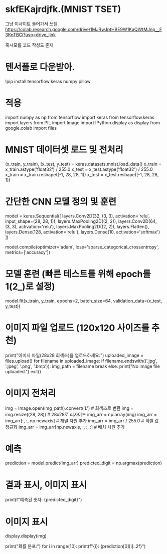 # skfEKajrdjfk.(MNIST TSET)


그냥 이사이트 들어가서 쓰셈
https://colab.research.google.com/drive/1MJRwJptHBE9W1KaQWtMJnp__F3KnTBCi?usp=drive_link





혹시모를 코드 작성도 존재
















# 텐서플로 다운받아.
!pip install tensorflow keras numpy pillow

# 적용
import numpy as np
from tensorflow import keras
from tensorflow.keras import layers
from PIL import Image
import IPython.display as display
from google.colab import files

# MNIST 데이터셋 로드 및 전처리
(x_train, y_train), (x_test, y_test) = keras.datasets.mnist.load_data()
x_train = x_train.astype('float32') / 255.0
x_test = x_test.astype('float32') / 255.0
x_train = x_train.reshape((-1, 28, 28, 1))
x_test = x_test.reshape((-1, 28, 28, 1))

# 간단한 CNN 모델 정의 및 훈련
model = keras.Sequential([
    layers.Conv2D(32, (3, 3), activation='relu', input_shape=(28, 28, 1)),
    layers.MaxPooling2D((2, 2)),
    layers.Conv2D(64, (3, 3), activation='relu'),
    layers.MaxPooling2D((2, 2)),
    layers.Flatten(),
    layers.Dense(128, activation='relu'),
    layers.Dense(10, activation='softmax')
])

model.compile(optimizer='adam',
              loss='sparse_categorical_crossentropy',
              metrics=['accuracy'])

# 모델 훈련 (빠른 테스트를 위해 epoch를 1(2_)로 설정)
model.fit(x_train, y_train, epochs=2, batch_size=64, validation_data=(x_test, y_test))

# 이미지 파일 업로드 (120x120 사이즈를 추천)
print("이미지 파일(28x28 회색조)을 업로드하세요:")
uploaded_image = files.upload()
for filename in uploaded_image:
    if filename.endswith(('.jpg', '.jpeg', '.png', '.bmp')):
        img_path = filename
        break
else:
    print("No image file uploaded.")
    exit()

# 이미지 전처리
img = Image.open(img_path).convert('L')  # 회색조로 변환
img = img.resize((28, 28))  # 28x28로 리사이즈
img_arr = np.array(img)
img_arr = img_arr[:, :, np.newaxis]  # 채널 차원 추가
img_arr = img_arr / 255.0  # 픽셀 값 정규화
img_arr = img_arr[np.newaxis, :, :, :]  # 배치 차원 추가

# 예측
prediction = model.predict(img_arr)
predicted_digit = np.argmax(prediction)

# 결과 표시, 이미지 표시
print(f"예측된 숫자: {predicted_digit}")
# 이미지 표시
display.display(img)

print("확률 분포:")
for i in range(10):
    print(f"{i}: {prediction[0][i]:.2f}")
